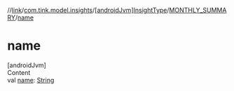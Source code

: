//[link](../../../index.md)/[com.tink.model.insights](../../index.md)/[[androidJvm]InsightType](../index.md)/[MONTHLY_SUMMARY](index.md)/[name](name.md)



# name  
[androidJvm]  
Content  
val [name](name.md): [String](https://kotlinlang.org/api/latest/jvm/stdlib/kotlin/-string/index.html)  




